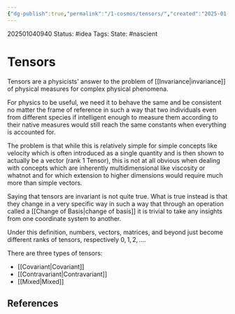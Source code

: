 ```yaml
---
{"dg-publish":true,"permalink":"/1-cosmos/tensors/","created":"2025-01-04T09:40:03.843-05:00","updated":"2025-01-04T09:57:05.773-05:00"}
---
```


202501040940
Status: #idea
Tags: 
State: #nascient
# Tensors

Tensors are a physicists' answer to the problem of [[Invariance\|invariance]] of physical measures for complex physical phenomena. 

For physics to be useful, we  need it to behave the same and be consistent no matter the frame of reference in such a way that two individuals even from different species if intelligent enough to measure them according to their native measures would still reach the same constants when everything is accounted for.

The problem is that while this is relatively simple for simple concepts like velocity which is often introduced as a single quantity and is then shown to actually be a vector (rank 1 Tensor), this is not at all obvious when dealing with concepts which are inherently multidimensional like viscosity or whatnot and for which extension to higher dimensions would require much more than simple vectors.

Saying that tensors are invariant is not quite true. What is true instead is that they change in a very specific way in such a way that through an operation called a [[Change of Basis\|change of basis]] it is trivial to take any insights from one coordinate system to another. 

Under this definition, numbers, vectors, matrices, and beyond just become different ranks of tensors, respectively $0,1,2, \dots$.

There are three types of tensors:
- [[Covariant\|Covariant]]
- [[Contravariant\|Contravariant]]
- [[Mixed\|Mixed]]


## References
